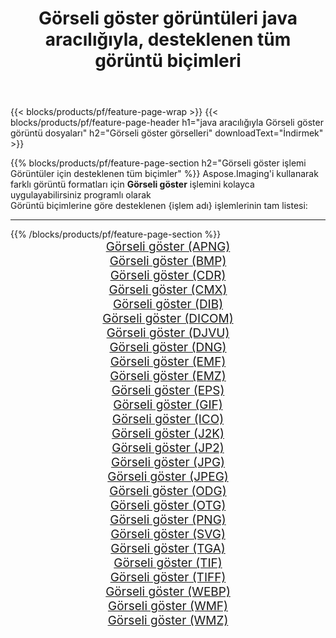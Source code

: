 ﻿---
title: Görseli göster görüntüleri java aracılığıyla, desteklenen tüm görüntü biçimleri 
weight: 3920
url: /tr/java/viewer 
lang: tr
langdirlevel: 2
locales: zh-hans,ja,it,ru,de,es,fr,nl,id,lt,pl,pt,vi,tr,ko,zh-hant,ar,hi,th,sv,cs,uk,he
description: Aspose.Imaging'i kullanarak, java Aracılığıyla kolayca Görseli göster görüntüleri oluşturabilirsiniz
---

{{< blocks/products/pf/feature-page-wrap >}}
{{< blocks/products/pf/feature-page-header h1="java aracılığıyla Görseli göster görüntü dosyaları" h2="Görseli göster görselleri" downloadText="İndirmek" >}}


{{% blocks/products/pf/feature-page-section  h2="Görseli göster işlemi Görüntüler için desteklenen tüm biçimler" %}}
Aspose.Imaging'i kullanarak farklı görüntü formatları için **Görseli göster** işlemini kolayca uygulayabilirsiniz programlı olarak
<br/>
Görüntü biçimlerine göre desteklenen {işlem adı} işlemlerinin tam listesi:
<hr/>
{{% /blocks/products/pf/feature-page-section %}}
<div class="container-fluid productfamilypage bg-gray">
    <div class="convertypes bg-gray agp-content section">
        <div class="container">
		<div class="row other-converters" style="gap: 10px;font-size: 19px;text-align:center;">
		    <div class='col-md-2 other-converter remove-lp remove-rp'><a href="/imaging/tr/java/viewer/apng" style="padding:15px;">Görseli göster (APNG)</a></div><div class='col-md-2 other-converter remove-lp remove-rp'><a href="/imaging/tr/java/viewer/bmp" style="padding:15px;">Görseli göster (BMP)</a></div><div class='col-md-2 other-converter remove-lp remove-rp'><a href="/imaging/tr/java/viewer/cdr" style="padding:15px;">Görseli göster (CDR)</a></div><div class='col-md-2 other-converter remove-lp remove-rp'><a href="/imaging/tr/java/viewer/cmx" style="padding:15px;">Görseli göster (CMX)</a></div><div class='col-md-2 other-converter remove-lp remove-rp'><a href="/imaging/tr/java/viewer/dib" style="padding:15px;">Görseli göster (DIB)</a></div><div class='col-md-2 other-converter remove-lp remove-rp'><a href="/imaging/tr/java/viewer/dicom" style="padding:15px;">Görseli göster (DICOM)</a></div><div class='col-md-2 other-converter remove-lp remove-rp'><a href="/imaging/tr/java/viewer/djvu" style="padding:15px;">Görseli göster (DJVU)</a></div><div class='col-md-2 other-converter remove-lp remove-rp'><a href="/imaging/tr/java/viewer/dng" style="padding:15px;">Görseli göster (DNG)</a></div><div class='col-md-2 other-converter remove-lp remove-rp'><a href="/imaging/tr/java/viewer/emf" style="padding:15px;">Görseli göster (EMF)</a></div><div class='col-md-2 other-converter remove-lp remove-rp'><a href="/imaging/tr/java/viewer/emz" style="padding:15px;">Görseli göster (EMZ)</a></div><div class='col-md-2 other-converter remove-lp remove-rp'><a href="/imaging/tr/java/viewer/eps" style="padding:15px;">Görseli göster (EPS)</a></div><div class='col-md-2 other-converter remove-lp remove-rp'><a href="/imaging/tr/java/viewer/gif" style="padding:15px;">Görseli göster (GIF)</a></div><div class='col-md-2 other-converter remove-lp remove-rp'><a href="/imaging/tr/java/viewer/ico" style="padding:15px;">Görseli göster (ICO)</a></div><div class='col-md-2 other-converter remove-lp remove-rp'><a href="/imaging/tr/java/viewer/j2k" style="padding:15px;">Görseli göster (J2K)</a></div><div class='col-md-2 other-converter remove-lp remove-rp'><a href="/imaging/tr/java/viewer/jp2" style="padding:15px;">Görseli göster (JP2)</a></div><div class='col-md-2 other-converter remove-lp remove-rp'><a href="/imaging/tr/java/viewer/jpg" style="padding:15px;">Görseli göster (JPG)</a></div><div class='col-md-2 other-converter remove-lp remove-rp'><a href="/imaging/tr/java/viewer/jpeg" style="padding:15px;">Görseli göster (JPEG)</a></div><div class='col-md-2 other-converter remove-lp remove-rp'><a href="/imaging/tr/java/viewer/odg" style="padding:15px;">Görseli göster (ODG)</a></div><div class='col-md-2 other-converter remove-lp remove-rp'><a href="/imaging/tr/java/viewer/otg" style="padding:15px;">Görseli göster (OTG)</a></div><div class='col-md-2 other-converter remove-lp remove-rp'><a href="/imaging/tr/java/viewer/png" style="padding:15px;">Görseli göster (PNG)</a></div><div class='col-md-2 other-converter remove-lp remove-rp'><a href="/imaging/tr/java/viewer/svg" style="padding:15px;">Görseli göster (SVG)</a></div><div class='col-md-2 other-converter remove-lp remove-rp'><a href="/imaging/tr/java/viewer/tga" style="padding:15px;">Görseli göster (TGA)</a></div><div class='col-md-2 other-converter remove-lp remove-rp'><a href="/imaging/tr/java/viewer/tif" style="padding:15px;">Görseli göster (TIF)</a></div><div class='col-md-2 other-converter remove-lp remove-rp'><a href="/imaging/tr/java/viewer/tiff" style="padding:15px;">Görseli göster (TIFF)</a></div><div class='col-md-2 other-converter remove-lp remove-rp'><a href="/imaging/tr/java/viewer/webp" style="padding:15px;">Görseli göster (WEBP)</a></div><div class='col-md-2 other-converter remove-lp remove-rp'><a href="/imaging/tr/java/viewer/wmf" style="padding:15px;">Görseli göster (WMF)</a></div><div class='col-md-2 other-converter remove-lp remove-rp'><a href="/imaging/tr/java/viewer/wmz" style="padding:15px;">Görseli göster (WMZ)</a></div>
                </div>
        </div>
    </div>
</div>
<br/>
